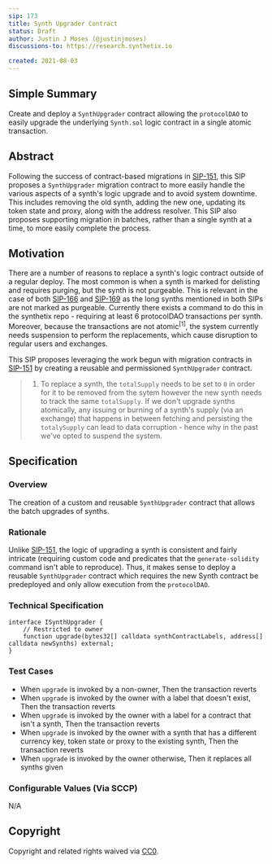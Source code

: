 ```yaml
---
sip: 173
title: Synth Upgrader Contract
status: Draft
author: Justin J Moses (@justinjmoses)
discussions-to: https://research.synthetix.io

created: 2021-08-03
---
```


<!--You can leave these HTML comments in your merged SIP and delete the visible duplicate text guides, they will not appear and may be helpful to refer to if you edit it again. This is the suggested template for new SIPs. Note that an SIP number will be assigned by an editor. When opening a pull request to submit your SIP, please use an abbreviated title in the filename, `sip-draft_title_abbrev.md`. The title should be 44 characters or less.-->

## Simple Summary

<!--"If you can't explain it simply, you don't understand it well enough." Simply describe the outcome the proposed changes intends to achieve. This should be non-technical and accessible to a casual community member.-->

Create and deploy a `SynthUpgrader` contract allowing the `protocolDAO` to easily upgrade the underlying `Synth.sol` logic contract in a single atomic transaction.

## Abstract

<!--A short (~200 word) description of the proposed change, the abstract should clearly describe the proposed change. This is what *will* be done if the SIP is implemented, not *why* it should be done or *how* it will be done. If the SIP proposes deploying a new contract, write, "we propose to deploy a new contract that will do x".-->

Following the success of contract-based migrations in [SIP-151](./sip-151.md), this SIP proposes a `SynthUpgrader` migration contract to more easily handle the various aspects of a synth's logic upgrade and to avoid system downtime. This includes removing the old synth, adding the new one, updating its token state and proxy, along with the address resolver. This SIP also proposes supporting migration in batches, rather than a single synth at a time, to more easily complete the process.

## Motivation

<!--This is the problem statement. This is the *why* of the SIP. It should clearly explain *why* the current state of the protocol is inadequate.  It is critical that you explain *why* the change is needed, if the SIP proposes changing how something is calculated, you must address *why* the current calculation is innaccurate or wrong. This is not the place to describe how the SIP will address the issue!-->

There are a number of reasons to replace a synth's logic contract outside of a regular deploy. The most common is when a synth is marked for delisting and requires purging, but the synth is not purgeable. This is relevant in the case of both [SIP-166](./sip-166.md) and [SIP-169](./sip-169.md) as the long synths mentioned in both SIPs are not marked as purgeable. Currently there exists a command to do this in the synthetix repo - requiring at least 6 protocolDAO transactions per synth. Moreover, because the transactions are not atomic<sup>[1]</sup>, the system currently needs suspension to perform the replacements, which cause disruption to regular users and exchanges.

This SIP proposes leveraging the work begun with migration contracts in [SIP-151](./sip-151.md) by creating a reusable and permissioned `SynthUpgrader` contract.

> 1. To replace a synth, the `totalSupply` needs to be set to `0` in order for it to be removed from the sytem however the new synth needs to track the same `totalSupply`. If we don't upgrade synths atomically, any issuing or burning of a synth's supply (via an exchange) that happens in between fetching and persisting the `totalySupply` can lead to data corruption - hence why in the past we've opted to suspend the system.

## Specification

<!--The specification should describe the syntax and semantics of any new feature, there are five sections
1. Overview
2. Rationale
3. Technical Specification
4. Test Cases
5. Configurable Values
-->

### Overview

<!--This is a high level overview of *how* the SIP will solve the problem. The overview should clearly describe how the new feature will be implemented.-->

The creation of a custom and reusable `SynthUpgrader` contract that allows the batch upgrades of synths.

### Rationale

<!--This is where you explain the reasoning behind how you propose to solve the problem. Why did you propose to implement the change in this way, what were the considerations and trade-offs. The rationale fleshes out what motivated the design and why particular design decisions were made. It should describe alternate designs that were considered and related work. The rationale may also provide evidence of consensus within the community, and should discuss important objections or concerns raised during discussion.-->

Unlike [SIP-151](./sip-151.md), the logic of upgrading a synth is consistent and fairly intricate (requiring custom code and predicates that the `generate-solidity` command isn't able to reproduce). Thus, it makes sense to deploy a reusable `SynthUpgrader` contract which requires the new Synth contract be predeployed and only allow execution from the `protocolDAO`.

### Technical Specification

<!--The technical specification should outline the public API of the changes proposed. That is, changes to any of the interfaces Synthetix currently exposes or the creations of new ones.-->

```solidity
interface ISynthUpgrader {
    // Restricted to owner
    function upgrade(bytes32[] calldata synthContractLabels, address[] calldata newSynths) external;
}
```

### Test Cases

<!--Test cases for an implementation are mandatory for SIPs but can be included with the implementation..-->

- When `upgrade` is invoked by a non-owner, Then the transaction reverts
- When `upgrade` is invoked by the owner with a label that doesn't exist, Then the transaction reverts
- When `upgrade` is invoked by the owner with a label for a contract that isn't a synth, Then the transaction reverts
- When `upgrade` is invoked by the owner with a synth that has a different currency key, token state or proxy to the existing synth, Then the transaction reverts
- When `upgrade` is invoked by the owner otherwise, Then it replaces all synths given

### Configurable Values (Via SCCP)

<!--Please list all values configurable via SCCP under this implementation.-->

N/A

## Copyright

Copyright and related rights waived via [CC0](https://creativecommons.org/publicdomain/zero/1.0/).
